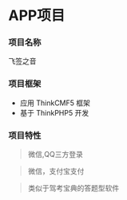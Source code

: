 APP项目
===============

### 项目名称
飞签之音

### 项目框架
* 应用 ThinkCMF5 框架
* 基于 ThinkPHP5 开发

### 项目特性
> 微信,QQ三方登录

> 微信，支付宝支付

> 类似于驾考宝典的答题型软件